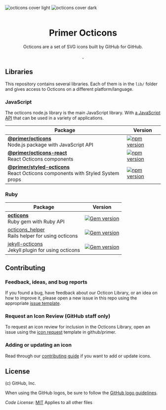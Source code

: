 ![octicons cover light](https://user-images.githubusercontent.com/54012/138925195-5779c51d-ff8c-4264-a914-e64f4843893d.png#gh-light-mode-only)
![octicons cover dark](https://user-images.githubusercontent.com/54012/138925203-80e1afa1-ba54-4731-9525-3c41186663f9.png#gh-dark-mode-only)
<br>
<br>
<h1 align="center">Primer Octicons</h1>

<p align="center">Octicons are a set of SVG icons built by GitHub for GitHub.</p>

<p align="center">
  <a aria-label="build status" href="https://github.com/primer/octicons/actions/workflows/ci.yml">
    <img alt="" src="https://github.com/primer/octicons/actions/workflows/ci.yml/badge.svg?branch=main&event=push">
  </a>
  <a aria-label="publish status" href="https://github.com/primer/octicons/actions/workflows/publish.yml">
    <img alt="" src="https://github.com/primer/octicons/actions/workflows/publish.yml/badge.svg">
  </a>
</p>

## Libraries

This repository contains several libraries. Each of them is in the `lib/` folder and gives access to Octicons on a different platform/language.

### JavaScript

The octicons node.js library is the main JavaScript library. With [a JavaScript API](/lib/octicons_node/README.md) that can be used in a variety of applications.

| Package                                                                              | Version                                                                                                                         |
| ------------------------------------------------------------------------------------ | ------------------------------------------------------------------------------------------------------------------------------- |
| **[@primer/octicons](/lib/octicons_node)** <br />Node.js package with JavaScript API | [![npm version](https://img.shields.io/npm/v/@primer/octicons.svg)](https://www.npmjs.org/package/@primer/octicons)             |
| **[@primer/octicons-react](/lib/octicons_react)** <br />React Octicons components    | [![npm version](https://img.shields.io/npm/v/@primer/octicons-react.svg)](https://www.npmjs.org/package/@primer/octicons-react) |
| **[@primer/styled-octicons](/lib/octicons_styled)** <br />React Octicons components with Styled System props    | [![npm version](https://img.shields.io/npm/v/@primer/styled-octicons.svg)](https://www.npmjs.org/package/@primer/styled-octicons) |


### Ruby

| Package                                                                       | Version                                                                                                       |
| ----------------------------------------------------------------------------- | ------------------------------------------------------------------------------------------------------------- |
| **[octicons](/lib/octicons_gem)** <br />Ruby gem with Ruby API                | [![Gem version](https://img.shields.io/gem/v/octicons.svg)](https://rubygems.org/gems/octicons)               |
| [octicons_helper](/lib/octicons_helper)<br />Rails helper for using octicons  | [![Gem version](https://img.shields.io/gem/v/octicons_helper.svg)](https://rubygems.org/gems/octicons_helper) |
| [jekyll-octicons](/lib/octicons_jekyll)<br />Jekyll plugin for using octicons | [![Gem version](https://img.shields.io/gem/v/jekyll-octicons.svg)](https://rubygems.org/gems/jekyll-octicons) |

## Contributing

### Feedback, ideas, and bug reports

If you found a bug, have feedback about our Octicon Library, or an idea on how to improve it, please open a new issue in this repo using the appropriate [issue template](https://github.com/primer/octicons/issues/new/choose).

### Request an Icon Review (GitHub staff only)

To request an icon review for inclusion in the Octicons Library, open an issue using the [icon request](https://github.com/github/primer/issues/new?assignees=&labels=octicon%2C+request%2C+needs+triage&template=02-icon-request.md&title=%5BIcon+request%5D++) template in github/primer.

### Adding or updating an icon

Read through our [contributing guide](./CONTRIBUTING.md#adding-or-updating-icons) if you want to add or update icons.

## License

(c) GitHub, Inc.

When using the GitHub logos, be sure to follow the [GitHub logo guidelines](https://github.com/logos).

_Code License:_ [MIT](./LICENSE)
Applies to all other files
